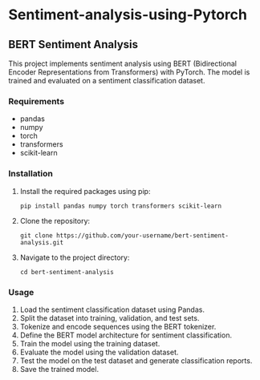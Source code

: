 # Sentiment-analysis-using-Pytorch

## BERT Sentiment Analysis

This project implements sentiment analysis using BERT (Bidirectional Encoder Representations from Transformers) with PyTorch. The model is trained and evaluated on a sentiment classification dataset.

### Requirements
- pandas
- numpy
- torch
- transformers
- scikit-learn

### Installation
1. Install the required packages using pip:
   ```
   pip install pandas numpy torch transformers scikit-learn
   ```
2. Clone the repository:
   ```
   git clone https://github.com/your-username/bert-sentiment-analysis.git
   ```
3. Navigate to the project directory:
   ```
   cd bert-sentiment-analysis
   ```

### Usage
1. Load the sentiment classification dataset using Pandas.
2. Split the dataset into training, validation, and test sets.
3. Tokenize and encode sequences using the BERT tokenizer.
4. Define the BERT model architecture for sentiment classification.
5. Train the model using the training dataset.
6. Evaluate the model using the validation dataset.
7. Test the model on the test dataset and generate classification reports.
8. Save the trained model.
